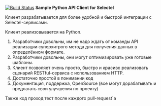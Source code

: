 [![Build Status](https://travis-ci.org/kubernetes-client/python.svg?branch=master)](https://travis-ci.com/xRocketPowerx/python-sel-dedicated)
**Sample Python API Client for Selectel**

Клиент разрабатывается для более удобной и быстрой интеграции с Selectel-сервисами.

Клиент реализовывается на Python.

1. Разработчики довольны, им не надо ждать от команды API реализации суперхитрого метода для получения данных в определённом формате.
2. Разработчики довольны, они могут оптимизировать уже готовые шаблоны.
3. Клиент позволяет очень просто, быстро и красиво реализовать сценарий RESTful-сервиса с использованием HTTP.
4. Достаточно простой в понимании код
5. Документация, поддержка, OpenSource (все могут дорабатывать и предлагать свои улучшения по проекту)

Также код проход тест после каждого pull-request`а

